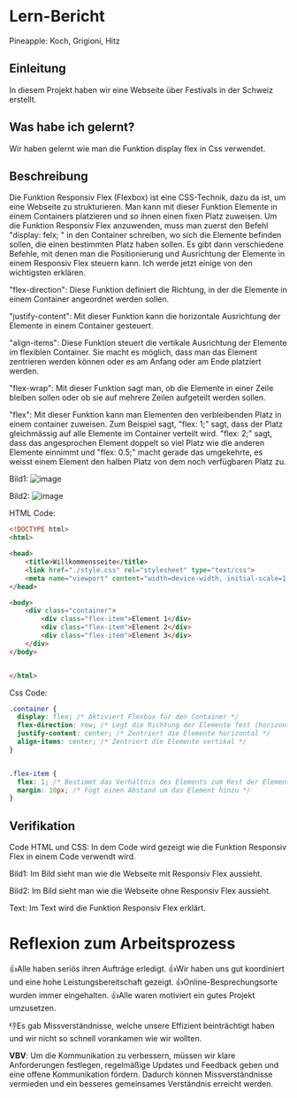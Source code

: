 # Lern-Bericht
Pineapple: Koch, Grigioni, Hitz

## Einleitung
In diesem Projekt haben wir eine Webseite über Festivals in der Schweiz erstellt.

## Was habe ich gelernt?

Wir haben gelernt wie man die Funktion display flex in Css verwendet.

## Beschreibung
Die Funktion Responsiv Flex (Flexbox) ist eine CSS-Technik, dazu da ist, um eine Webseite zu strukturieren. Man kann mit dieser Funktion Elemente in einem Containers platzieren und so ihnen einen fixen Platz zuweisen. Um die Funktion Responsiv Flex anzuwenden, muss man zuerst den Befehl "display: felx; " in den Container schreiben, wo sich die Elemente befinden sollen, die einen bestimmten Platz haben sollen. Es gibt dann verschiedene Befehle, mit denen man die Positionierung und Ausrichtung der Elemente in einem Responsiv Flex steuern kann. Ich werde jetzt einige von den wichtigsten erklären.

"flex-direction": Diese Funktion definiert die Richtung, in der die Elemente in einem Container angeordnet werden sollen. 

"justify-content": Mit dieser Funktion kann die horizontale Ausrichtung der Elemente in einem Container gesteuert. 

"align-items": Diese Funktion steuert die vertikale Ausrichtung der Elemente im flexiblen Container. Sie macht es möglich, dass man das Element zentrieren werden können oder es am Anfang oder am Ende platziert werden.

"flex-wrap": Mit dieser Funktion sagt man, ob die Elemente in einer Zeile bleiben sollen oder ob sie auf mehrere Zeilen aufgeteilt werden sollen. 

"flex": Mit dieser Funktion kann man Elementen den verbleibenden Platz in einem container zuweisen. Zum Beispiel sagt, "flex: 1;" sagt, dass der Platz gleichmässig auf alle Elemente im Container verteilt wird. "flex: 2;" sagt, dass das angesprochen Element doppelt so viel Platz wie die anderen Elemente einnimmt und "flex: 0.5;" macht gerade das umgekehrte, es weisst einem Element den halben Platz von dem noch verfügbaren Platz zu.

Bild1:
![image](https://github.com/TigerL06/LA1600/assets/110893121/8afa37f0-30e9-4bd8-8205-2faa9fe4aa8a)


Bild2:
![image](https://github.com/TigerL06/LA1600/assets/110893121/f9b22231-d7d5-4cd2-9180-d667a5e89525)


HTML Code:
```html
<!DOCTYPE html>
<html>

<head>
    <title>Willkommensseite</title>
    <link href="./style.css" rel="stylesheet" type="text/css">
    <meta name="viewport" content="width=device-width, initial-scale=1.0">
</head>

<body>
    <div class="container">
        <div class="flex-item">Element 1</div>
        <div class="flex-item">Element 2</div>
        <div class="flex-item">Element 3</div>
    </div>
</body>


</html>
```
Css Code:
```css
.container {
  display: flex; /* Aktiviert Flexbox für den Container */
  flex-direction: row; /* Legt die Richtung der Elemente fest (horizontal) */
  justify-content: center; /* Zentriert die Elemente horizontal */
  align-items: center; /* Zentriert die Elemente vertikal */
}


.flex-item {
  flex: 1; /* Bestimmt das Verhältnis des Elements zum Rest der Elemente */
  margin: 10px; /* Fügt einen Abstand um das Element hinzu */
}
```
## Verifikation

Code HTML und CSS: In dem Code wird gezeigt wie die Funktion Responsiv Flex in einem Code verwendt wird. 

Bild1: Im Bild sieht man wie die Webseite mit Responsiv Flex aussieht.

Bild2: Im Bild sieht man wie die Webseite ohne Responsiv Flex aussieht.

Text: Im Text wird die Funktion Responsiv Flex erklärt.

# Reflexion zum Arbeitsprozess

👍Alle haben seriös ihren Aufträge erledigt. 
👍Wir haben uns gut koordiniert und eine hohe Leistungsbereitschaft gezeigt. 
👍Online-Besprechungsorte wurden immer eingehalten.
👍Alle waren motiviert ein gutes Projekt umzusetzen.

 👎Es gab Missverständnisse, welche unsere Effizient beinträchtigt haben und wir nicht so schnell vorankamen wie wir wollten. 

**VBV**: 
Um die Kommunikation zu verbessern, müssen wir klare Anforderungen festlegen, regelmäßige Updates und Feedback geben und eine offene Kommunikation fördern. Dadurch können Missverständnisse vermieden und ein besseres gemeinsames Verständnis erreicht werden.
